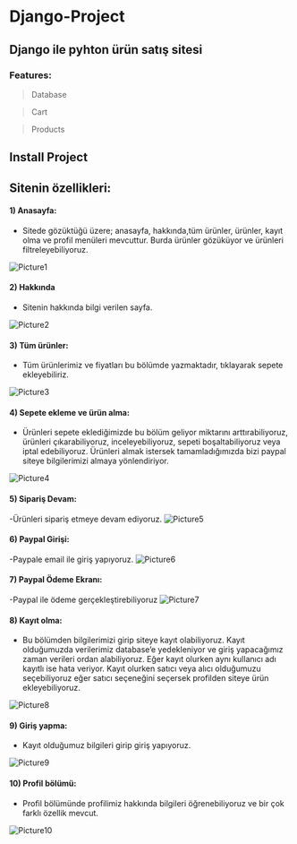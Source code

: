 # Django-Project

## Django ile pyhton ürün satış sitesi

### Features:
> Database

> Cart

> Products

## Install Project

## Sitenin özellikleri:

#### 1)	Anasayfa:

- Sitede gözüktüğü üzere; anasayfa, hakkında,tüm ürünler, ürünler, kayıt olma ve profil menüleri mevcuttur. Burda ürünler gözüküyor ve ürünleri filtreleyebiliyoruz.

![Picture1](https://ismailarifv.github.io/Django-Project-main/Anasayfa.png)

#### 2)	Hakkında
- Sitenin hakkında bilgi verilen sayfa.

![Picture2](https://ismailarifv.github.io/Django-Project-main/Hakk%C4%B1mda.png)
 
#### 3)	Tüm ürünler:
- Tüm ürünlerimiz ve fiyatları bu bölümde yazmaktadır, tıklayarak sepete ekleyebiliriz.

![Picture3](https://ismailarifv.github.io/Django-Project-main/Tumurunler.png)


#### 4)	Sepete ekleme ve ürün alma:

- Ürünleri sepete eklediğimizde bu bölüm geliyor miktarını arttırabiliyoruz, ürünleri çıkarabiliyoruz, inceleyebiliyoruz, sepeti boşaltabiliyoruz veya iptal edebiliyoruz. Ürünleri almak istersek tamamladığımızda bizi paypal siteye bilgilerimizi almaya yönlendiriyor.

![Picture4](https://ismailarifv.github.io/Django-Project-main/Sepetekleme.png)
#### 5)	Sipariş Devam:
-Ürünleri sipariş etmeye devam ediyoruz.
![Picture5](https://ismailarifv.github.io/Django-Project-main/siparisdevam.png)
#### 6)	Paypal Girişi:
-Paypale email ile giriş yapıyoruz.
![Picture6](https://ismailarifv.github.io/Django-Project-main/paypalgiris.png)
#### 7)	Paypal Ödeme Ekranı:
-Paypal ile ödeme gerçekleştirebiliyoruz
![Picture7](https://ismailarifv.github.io/Django-Project-main/odemeekrani.png)
#### 8)	Kayıt olma:

- Bu bölümden bilgilerimizi girip siteye kayıt olabiliyoruz. Kayıt olduğumuzda verilerimiz database’e yedekleniyor ve giriş yapacağımız zaman verileri ordan alabiliyoruz. Eğer kayıt olurken aynı kullanıcı adı kayıtlı ise hata veriyor. Kayıt olurken satıcı veya alıcı olduğumuzu seçebiliyoruz eğer satıcı seçeneğini seçersek profilden siteye ürün ekleyebiliyoruz.

![Picture8](https://ismailarifv.github.io/Django-Project-main/kayitolbolumu.png)

 

#### 9)	Giriş yapma:

- Kayıt olduğumuz bilgileri girip giriş yapıyoruz.

 ![Picture9](https://ismailarifv.github.io/Django-Project-main/Girisyapbolumu.png)



#### 10) Profil bölümü:
- Profil bölümünde profilimiz hakkında bilgileri öğrenebiliyoruz ve bir çok farklı özellik mevcut.
 
![Picture10](https://ismailarifv.github.io/Django-Project-main/Profilbolumu.png)




